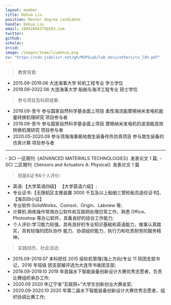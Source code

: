 ```yaml
---
layout: member
title: Dehua Liu
position: Master degree candidate
handle: Dehua Liu
email: 18042694375@163.com
twitter: 
github: 
scholar:
orcid: 
image: /images/team/liudehua.png
cv: "https://cdn.jsdelivr.net/gh/MSPSLab/lab_docs/others/cv_ldh.pdf"
---
```


> 教育背景:

- 2015.09-2019.06 大连海事大学 轮机工程专业 学士学位
- 2019.09-2022.06 大连海事大学 船舶与海洋工程专业 硕士学位

> 参与项目及科研成果:

- 2019.09-至今 参与国家自然科学基金面上项目 柔性海流能摩擦纳米发电机能量转换机理研究 项目参与者
- 2019.09-至今 参与国家自然科学基金面上项目 摩擦纳米发电机的波浪能高效转换机理研究 项目参与者
- 2020.05-2020.09 参与领海海事极地救生装备传热仿真项目 参与救生装备的仿真计算 项目参与者 
<hr>
- SCI 一区期刊《ADVANCED MATERIALS TECHNOLOGIES》发表论文 1 篇;
- SCI 二区期刊《Sensors and Actuators A: Physical》发表论文 1 篇

> 技能&证书&个人评价:

- 英语:【大学英语四级】 【大学英语六级】;
- 专业证书:【无限航区主推装置 3000 千瓦及以上船舶三管轮船员适任证书】、【海员四小证】 
- 专业软件:SolidWorks、Comsol、Origin、Labview 等;
- 计算机:熟练操作常用办公软件和互联网处理日常工作，熟悉 Office、Photoshop 等办公软件，具备良好的综合工作能力; 
- 个人评价:学习能力较强，具有良好的专业知识基础和英语能力，做事认真踏实，具有较强的团队协作 能力、协调组织能力、执行力和吃苦耐劳的服务精神。

> 实践经历、社会活动:

- 2015.09-2019.07 本科担任 2015 级轮机管理(海上方向)专业 11 班团支部书记，2016 年班级 团支部被评选为大连市书香团支部;
- 2019.09-2019.10 2019 年首届水下智能装备创新设计大赛优秀志愿者，负责比赛组织承办工作;
- 2020.09 2020 年辽宁省“互联网+”大学生创新创业大赛金奖;
- 2020.09-2020.10 2020 年第二届水下智能装备创新设计大赛优秀志愿者，组织协调比赛工作;
